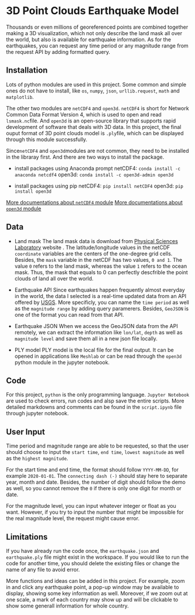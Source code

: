 # 3D Point Clouds Earthquake Model

Thousands or even millions of georeferenced points are combined together making a 3D visualization, which not only describe the land mask all over the world, but also is available for earthquake information. As for the earthquakes, you can request any time period or any magnitude range from the request API by adding formatted query.


## Installation
Lots of python modules are used in this project. Some common and simple ones do not have to install, like `os`, `numpy`, `json`, `urllib.request`, `math` and `matplotlib`.

The other two modules are `netCDF4` and `open3d`. `netCDF4` is short for Network Common Data Format Version 4, which is used to open and read `lsmask.nc`file. And `open3d` is an open-source library that supports rapid development of software that deals with 3D data. In this project, the final ouput format of 3D point clouds model is `.ply`file, which can be displayed through this module successfully. 


Since`netCDF4` and `open3d`modules are not common, they need to be installed in the libraray first. And there are two ways to install the package.

- install packages using Anaconda prompt
	netCDF4: `conda install -c anaconda netcdf4`
	open3d: `conda install -c open3d-admin open3d`


- install packages using pip
	netCDF4: `pip install netCDF4`
	open3d: `pip install open3d`

[More documentations about `netCDF4` module](https://unidata.github.io/netcdf4-python/netCDF4/index.html)
[More documentations about `open3d` module](http://www.open3d.org/docs/release/index.html)


## Data
- Land mask
The land mask data is download from [Physical Sciences Laboratory](https://psl.noaa.gov/data/gridded/data.noaa.oisst.v2.html) website . The latitude/longitude values in the netCDF `coordinate` variables are the centers of the one-degree grid cells. Besides, the `mask` variable in the netCDF has two values, `0 and 1`. The value `0` refers to the land mask, whereas the value `1` refers to the ocean mask. Thus, the mask that equals to 0 can perfectly descfrible the point clouds of land all over the world.

- Earthquake API
Since earthquakes happen frequently almost everyday in the world, the data I selected is a real-time updated data from an API offered by [USGS](https://earthquake.usgs.gov/fdsnws/event/1/). More specificly, you can name the `time period` as well as the `magnitude range` by adding query paramerers. Besides, `GeoJSON` is one of the format you can read from that API.

- Earthquake JSON
When we access the GeoJSON data from the API remotely, we can extract the information like `lon/lat`, `depth` as well as `magnitude level` and save them all in a new json file locally. 

- PLY model
PLY model is the local file for the final output. It can be opened in applications like `Meshlab` or can be read through the `open3d` python module in the jupyter notebook.

## Code
For this project, `python` is the only programming language. `Jupyter Notebook` are used to check errors, run codes and alsp save the entire scripts. More detailed markdowns and comments can be found in the `script.ipynb` file through jupyter notebook.


## User Input 
Time period and magnitude range are able to be requested, so that the user should choose to input the `start time`, `end time`, `lowest magnitude` as well as the `highest magnitude`.

For the start time and end time, the format should follow `YYYY-MM-DD`, for example `2020-01-01`. The `connecting dash (-)` should stay here to separate year, month and date. Besides, the number of digit should follow the demo as well, so you cannot remove the `0` if there is only one digit for month or date.

For the magnitude level, you can input whatever integer or float as you want. However, if you try to input the number that might be impossible for the real magnitude level, the request might cause error.

## Limitations
If you have already run the code once, the `earthquake.json` and `earthquake.ply` file might exist in the workspace. If you would like to run the code for another time, you should delete the existing files or change the name of any file to avoid error.

More functions and ideas can be added in this project. For example, zoom in and click any earthquake point, a pop-up window may be available to display, showing some key information as well. Moreover, if we zoom out at one scale, a mark of each country may show up and will be clickable to show some generall information for whole country.


